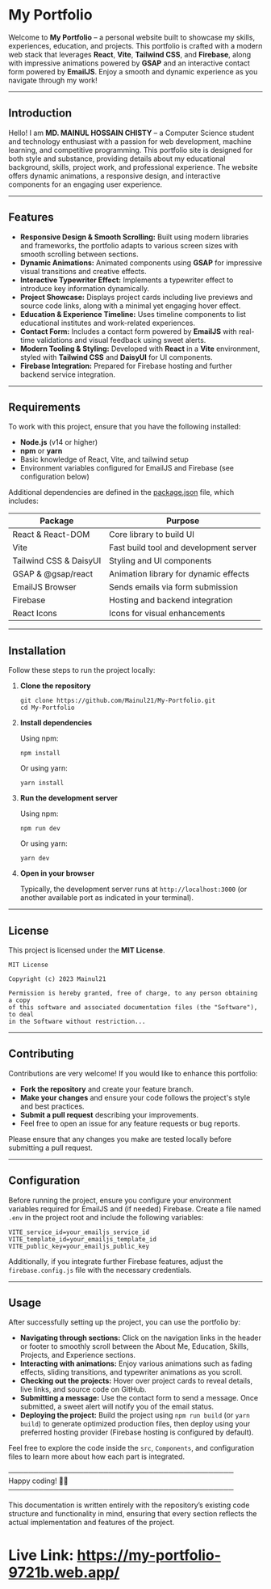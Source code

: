 # My Portfolio

Welcome to **My Portfolio** – a personal website built to showcase my skills, experiences, education, and projects. This portfolio is crafted with a modern web stack that leverages **React**, **Vite**, **Tailwind CSS**, and **Firebase**, along with impressive animations powered by **GSAP** and an interactive contact form powered by **EmailJS**. Enjoy a smooth and dynamic experience as you navigate through my work!

---

## Introduction

Hello! I am **MD. MAINUL HOSSAIN CHISTY** – a Computer Science student and technology enthusiast with a passion for web development, machine learning, and competitive programming. This portfolio site is designed for both style and substance, providing details about my educational background, skills, project work, and professional experience. The website offers dynamic animations, a responsive design, and interactive components for an engaging user experience.

---

## Features

- **Responsive Design & Smooth Scrolling:** Built using modern libraries and frameworks, the portfolio adapts to various screen sizes with smooth scrolling between sections.
- **Dynamic Animations:** Animated components using **GSAP** for impressive visual transitions and creative effects.
- **Interactive Typewriter Effect:** Implements a typewriter effect to introduce key information dynamically.
- **Project Showcase:** Displays project cards including live previews and source code links, along with a minimal yet engaging hover effect.
- **Education & Experience Timeline:** Uses timeline components to list educational institutes and work-related experiences.
- **Contact Form:** Includes a contact form powered by **EmailJS** with real-time validations and visual feedback using sweet alerts.
- **Modern Tooling & Styling:** Developed with **React** in a **Vite** environment, styled with **Tailwind CSS** and **DaisyUI** for UI components.
- **Firebase Integration:** Prepared for Firebase hosting and further backend service integration.

---

## Requirements

To work with this project, ensure that you have the following installed:

- **Node.js** (v14 or higher)
- **npm** or **yarn**
- Basic knowledge of React, Vite, and tailwind setup
- Environment variables configured for EmailJS and Firebase (see configuration below)

Additional dependencies are defined in the [package.json](./package.json) file, which includes:

| Package                   | Purpose                                       |
|---------------------------|-----------------------------------------------|
| React & React-DOM         | Core library to build UI                      |
| Vite                      | Fast build tool and development server        |
| Tailwind CSS & DaisyUI    | Styling and UI components                     |
| GSAP & @gsap/react         | Animation library for dynamic effects         |
| EmailJS Browser           | Sends emails via form submission              |
| Firebase                  | Hosting and backend integration               |
| React Icons               | Icons for visual enhancements                 |

---

## Installation

Follow these steps to run the project locally:

1. **Clone the repository**

   ```
   git clone https://github.com/Mainul21/My-Portfolio.git
   cd My-Portfolio
   ```

2. **Install dependencies**

   Using npm:
   ```
   npm install
   ```
   Or using yarn:
   ```
   yarn install
   ```

3. **Run the development server**

   Using npm:
   ```
   npm run dev
   ```
   Or using yarn:
   ```
   yarn dev
   ```

4. **Open in your browser**

   Typically, the development server runs at `http://localhost:3000` (or another available port as indicated in your terminal).

---

## License

This project is licensed under the **MIT License**.

```
MIT License

Copyright (c) 2023 Mainul21

Permission is hereby granted, free of charge, to any person obtaining a copy
of this software and associated documentation files (the "Software"), to deal
in the Software without restriction...
```

---

## Contributing

Contributions are very welcome! If you would like to enhance this portfolio:

- **Fork the repository** and create your feature branch.
- **Make your changes** and ensure your code follows the project's style and best practices.
- **Submit a pull request** describing your improvements.
- Feel free to open an issue for any feature requests or bug reports.

Please ensure that any changes you make are tested locally before submitting a pull request.

---

## Configuration

Before running the project, ensure you configure your environment variables required for EmailJS and (if needed) Firebase. Create a file named `.env` in the project root and include the following variables:

```
VITE_service_id=your_emailjs_service_id
VITE_template_id=your_emailjs_template_id
VITE_public_key=your_emailjs_public_key
```

Additionally, if you integrate further Firebase features, adjust the `firebase.config.js` file with the necessary credentials.

---

## Usage

After successfully setting up the project, you can use the portfolio by:

- **Navigating through sections:** Click on the navigation links in the header or footer to smoothly scroll between the About Me, Education, Skills, Projects, and Experience sections.
- **Interacting with animations:** Enjoy various animations such as fading effects, sliding transitions, and typewriter animations as you scroll.
- **Checking out the projects:** Hover over project cards to reveal details, live links, and source code on GitHub.
- **Submitting a message:** Use the contact form to send a message. Once submitted, a sweet alert will notify you of the email status.
- **Deploying the project:** Build the project using `npm run build` (or `yarn build`) to generate optimized production files, then deploy using your preferred hosting provider (Firebase hosting is configured by default).

Feel free to explore the code inside the `src`, `Components`, and configuration files to learn more about how each part is integrated.

─────────────────────────────────────────────  
Happy coding! 🚀✨  
─────────────────────────────────────────────  

This documentation is written entirely with the repository’s existing code structure and functionality in mind, ensuring that every section reflects the actual implementation and features of the project.


# **Live Link: https://my-portfolio-9721b.web.app/**
